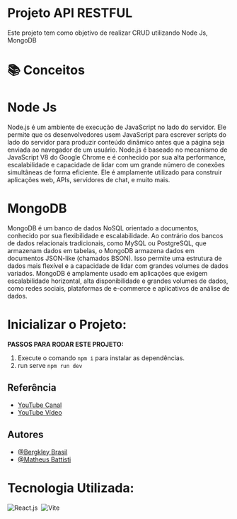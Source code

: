 # Projeto API RESTFUL
Este projeto tem como objetivo de realizar CRUD utilizando Node Js, MongoDB

# 📚 Conceitos

# Node Js
Node.js é um ambiente de execução de JavaScript no lado do servidor. Ele permite que os desenvolvedores usem JavaScript para escrever scripts do lado do servidor para produzir conteúdo dinâmico antes que a página seja enviada ao navegador de um usuário. Node.js é baseado no mecanismo de JavaScript V8 do Google Chrome e é conhecido por sua alta performance, escalabilidade e capacidade de lidar com um grande número de conexões simultâneas de forma eficiente. Ele é amplamente utilizado para construir aplicações web, APIs, servidores de chat, e muito mais.

# MongoDB
MongoDB é um banco de dados NoSQL orientado a documentos, conhecido por sua flexibilidade e escalabilidade. Ao contrário dos bancos de dados relacionais tradicionais, como MySQL ou PostgreSQL, que armazenam dados em tabelas, o MongoDB armazena dados em documentos JSON-like (chamados BSON). Isso permite uma estrutura de dados mais flexível e a capacidade de lidar com grandes volumes de dados variados. MongoDB é amplamente usado em aplicações que exigem escalabilidade horizontal, alta disponibilidade e grandes volumes de dados, como redes sociais, plataformas de e-commerce e aplicativos de análise de dados.



# Inicializar o Projeto:

 **PASSOS PARA RODAR ESTE PROJETO:**

1. Execute o comando `npm i` para instalar as dependências.
2. run serve `npm run dev`


## Referência
  - [YouTube Canal](https://www.youtube.com/@MatheusBattisti)
  - [YouTube Vídeo](https://www.youtube.com/watch?v=K5QaTfE5ylk)
  

## Autores

- [@Bergkley Brasil](https://github.com/Bergkley/Bergkley)
- [@Matheus Battisti](https://github.com/matheusbattisti)

# Tecnologia Utilizada:

![React.js](https://img.shields.io/badge/React-20232A?style=for-the-badge&logo=react&logoColor=61DAFB)&nbsp;
![Vite](https://img.shields.io/badge/Vite-646CFF?style=for-the-badge&logo=vite&logoColor=FFD62E)

